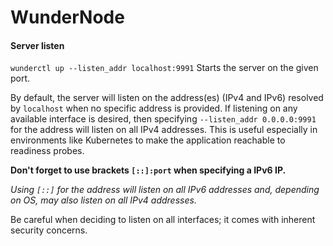 # WunderNode

#### Server listen

`wunderctl up --listen_addr localhost:9991` Starts the server on the given port.

By default, the server will listen on the address(es) (IPv4 and IPv6) resolved by `localhost` when no specific address is provided. If listening on any available interface is desired, then specifying `--listen_addr 0.0.0.0:9991` for the address will
listen on all IPv4 addresses. This is useful especially in environments like Kubernetes to make the application reachable to
readiness probes.

__Don't forget to use brackets `[::]:port` when specifying a IPv6 IP.__

_Using `[::]` for the address will listen on all IPv6 addresses and, depending on OS, may also listen
on all IPv4 addresses._

Be careful when deciding to listen on all interfaces; it comes with inherent security concerns.